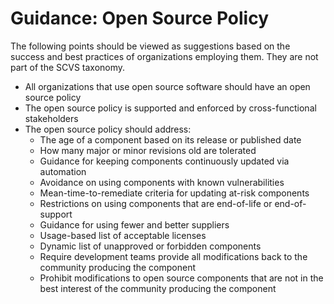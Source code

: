 # Guidance: Open Source Policy

The following points should be viewed as suggestions based on the success and best practices of organizations 
employing them. They are not part of the SCVS taxonomy.

- All organizations that use open source software should have an open source policy
- The open source policy is supported and enforced by cross-functional stakeholders
- The open source policy should address:
  - The age of a component based on its release or published date
  - How many major or minor revisions old are tolerated
  - Guidance for keeping components continuously updated via automation
  - Avoidance on using components with known vulnerabilities
  - Mean-time-to-remediate criteria for updating at-risk components
  - Restrictions on using components that are end-of-life or end-of-support
  - Guidance for using fewer and better suppliers
  - Usage-based list of acceptable licenses
  - Dynamic list of unapproved or forbidden components
  - Require development teams provide all modifications back to the community producing the component
  - Prohibit modifications to open source components that are not in the best interest of the community producing the component

<div style="page-break-after: always; visibility: hidden">
\newpage
</div>
